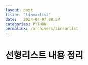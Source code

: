 ```yaml
---
layout: post
title:  "linearlist"
date:   2024-04-07 08:57
categories: PYTHON
permalink: /archivers/linearlist
---
```


# 선형리스트 내용 정리

